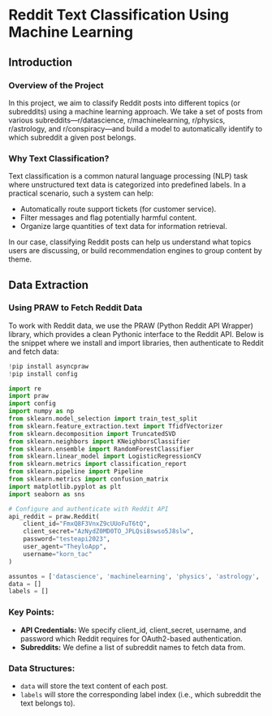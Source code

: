 
# Reddit Text Classification Using Machine Learning

## Introduction

### Overview of the Project
In this project, we aim to classify Reddit posts into different topics (or subreddits) using a machine learning approach. We take a set of posts from various subreddits—r/datascience, r/machinelearning, r/physics, r/astrology, and r/conspiracy—and build a model to automatically identify to which subreddit a given post belongs.

### Why Text Classification?
Text classification is a common natural language processing (NLP) task where unstructured text data is categorized into predefined labels. In a practical scenario, such a system can help:
- Automatically route support tickets (for customer service).
- Filter messages and flag potentially harmful content.
- Organize large quantities of text data for information retrieval.

In our case, classifying Reddit posts can help us understand what topics users are discussing, or build recommendation engines to group content by theme.

## Data Extraction

### Using PRAW to Fetch Reddit Data
To work with Reddit data, we use the PRAW (Python Reddit API Wrapper) library, which provides a clean Pythonic interface to the Reddit API. Below is the snippet where we install and import libraries, then authenticate to Reddit and fetch data:

```python
!pip install asyncpraw
!pip install config

import re
import praw
import config
import numpy as np
from sklearn.model_selection import train_test_split
from sklearn.feature_extraction.text import TfidfVectorizer
from sklearn.decomposition import TruncatedSVD
from sklearn.neighbors import KNeighborsClassifier
from sklearn.ensemble import RandomForestClassifier
from sklearn.linear_model import LogisticRegressionCV
from sklearn.metrics import classification_report
from sklearn.pipeline import Pipeline
from sklearn.metrics import confusion_matrix
import matplotlib.pyplot as plt
import seaborn as sns

# Configure and authenticate with Reddit API
api_reddit = praw.Reddit(
    client_id="FmxQ8F3VnxZ9cUUoFuT6tQ",
    client_secret="AzNydZ0MD0TO_JPLQsi8swso5J8slw",
    password="testeapi2023",
    user_agent="TheyloApp",
    username="korn_tac"
)

assuntos = ['datascience', 'machinelearning', 'physics', 'astrology', 'conspiracy']
data = []
labels = []
```

### Key Points:
- **API Credentials:** We specify client_id, client_secret, username, and password which Reddit requires for OAuth2-based authentication.
- **Subreddits:** We define a list of subreddit names to fetch data from.

### Data Structures:
- `data` will store the text content of each post.
- `labels` will store the corresponding label index (i.e., which subreddit the text belongs to).
